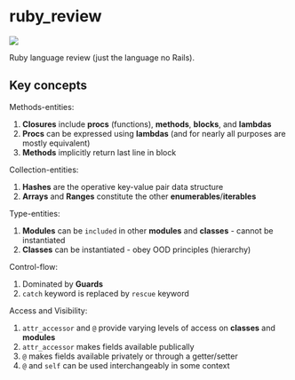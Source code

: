# ruby_review

[![](https://img.shields.io/badge/Ruby-2.6.3p62-red.svg)](https://www.ruby-lang.org/en/) 

Ruby language review (just the language no Rails).

## Key concepts

Methods-entities:

1. **Closures** include **procs** (functions), **methods**, **blocks**, and **lambdas**
1. **Procs** can be expressed using **lambdas** (and for nearly all purposes are mostly equivalent)
1. **Methods** implicitly return last line in block

Collection-entities:

1. **Hashes** are the operative key-value pair data structure
1. **Arrays** and **Ranges** constitute the other **enumerables**/**iterables**

Type-entities:

1. **Modules** can be `included` in other **modules** and **classes** - cannot be instantiated
1. **Classes** can be instantiated - obey OOD principles (hierarchy)

Control-flow:

1. Dominated by **Guards**
1. `catch` keyword is replaced by `rescue` keyword

Access and Visibility:

1. `attr_accessor` and `@` provide varying levels of access on **classes** and **modules**
1. `attr_accessor` makes fields available publically
1. `@` makes fields available privately or through a getter/setter
1. `@` and `self` can be used interchangeably in some context